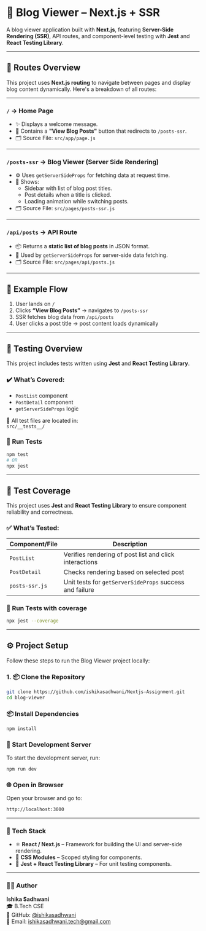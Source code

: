 # 📖 Blog Viewer – Next.js + SSR

A blog viewer application built with **Next.js**, featuring **Server-Side Rendering (SSR)**, API routes, and component-level testing with **Jest** and **React Testing Library**.

---

## 📁 Routes Overview

This project uses **Next.js routing** to navigate between pages and display blog content dynamically. Here's a breakdown of all routes:

---

### `/` → **Home Page**

- ✨ Displays a welcome message.
- 📎 Contains a **"View Blog Posts"** button that redirects to `/posts-ssr`.
- 🗂️ Source File: `src/app/page.js`

---

### `/posts-ssr` → **Blog Viewer (Server Side Rendering)**

- ⚙️ Uses `getServerSideProps` for fetching data at request time.
- 📑 Shows:
  - Sidebar with list of blog post titles.
  - Post details when a title is clicked.
  - Loading animation while switching posts.
- 🗂️ Source File: `src/pages/posts-ssr.js`

---

### `/api/posts` → **API Route**

- 📦 Returns a **static list of blog posts** in JSON format.
- 🔗 Used by `getServerSideProps` for server-side data fetching.
- 🗂️ Source File: `src/pages/api/posts.js`

---

## 🔁 Example Flow

1. User lands on `/`
2. Clicks **“View Blog Posts”** → navigates to `/posts-ssr`
3. SSR fetches blog data from `/api/posts`
4. User clicks a post title → post content loads dynamically

---

## 🧪 Testing Overview

This project includes tests written using **Jest** and **React Testing Library**.

### ✔️ What’s Covered:

- `PostList` component
- `PostDetail` component
- `getServerSideProps` logic

📁 All test files are located in:  
`src/__tests__/`

### 🧪 Run Tests

```bash
npm test
# OR
npx jest
```

---

## 🧪 Test Coverage

This project uses **Jest** and **React Testing Library** to ensure component reliability and correctness.

### ✅ What’s Tested:

| Component/File | Description                                             |
| -------------- | ------------------------------------------------------- |
| `PostList`     | Verifies rendering of post list and click interactions  |
| `PostDetail`   | Checks rendering based on selected post                 |
| `posts-ssr.js` | Unit tests for `getServerSideProps` success and failure |

### 🧪 Run Tests with coverage

```bash
npx jest --coverage
```

---

## ⚙️ Project Setup

Follow these steps to run the Blog Viewer project locally:

### 1. 📦 Clone the Repository

```bash
git clone https://github.com/ishikasadhwani/Nextjs-Assignment.git
cd blog-viewer
```

### 📦 Install Dependencies

```bash
npm install

```

### 🚀 Start Development Server

To start the development server, run:

```bash
npm run dev
```

### 🌐 Open in Browser

Open your browser and go to:

```bash
http://localhost:3000
```

---

### 📌 Tech Stack

- ⚛️ **React / Next.js** – Framework for building the UI and server-side rendering.
- 🎨 **CSS Modules** – Scoped styling for components.
- 🧪 **Jest + React Testing Library** – For unit testing components.

---

### 👩‍💻 Author

**Ishika Sadhwani**  
🎓 B.Tech CSE  
🐙 GitHub: [@ishikasadhwani](https://github.com/ishikasadhwani)  
📧 Email: ishikasadhwani.tech@gmail.com
